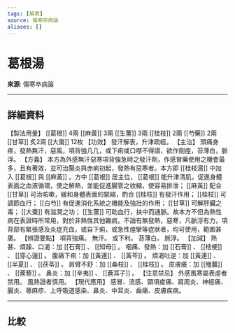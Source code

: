 ```yaml
---
tags: [解表]
source: 傷寒卒病論
aliases: []
---
```


# 葛根湯

**來源**: 傷寒卒病論  

---

## 詳細資料
【製法用量】 [[葛根]] 4兩 [[麻黃]] 3兩 [[生薑]] 3兩 [[桂枝]] 2兩 [[芍藥]] 2兩 [[甘草]] 炙2兩 [[大棗]] 12枚
【功效】
發汗解表，升津疏經。
【主治】
頭痛身疼，發熱無汗，惡風，項背強几几，或下痢或口噤不得語，欲作剛痙，苔薄白，脈浮。
【方義】
本方為外感無汗惡寒項背強急時之發汗劑，作感冒藥使用之機會最多，且有著效，並可治腸炎與赤痢初起，發熱有惡寒者。本方即 [[桂枝湯]] 中加入 [[葛根]] 與 [[麻黃]] 。方中 [[葛根]] 居主位， [[葛根]] 能升津清肌，促進身體表面之血液循環，使之解熱，並能促進腸管之收縮，使容易排泄； [[麻黃]] 配合 [[甘草]] 可治咳嗽，緩和身體表面的緊縮，酌合 [[桂枝]] 有發汗作用； [[桂枝]] 可調節血行； [[白芍]] 有促進消化系統之機能及強壯的作用； [[甘草]] 可解肝臟之毒； [[大棗]] 有滋潤之功； [[生薑]] 可助血行，扶中而通脈。故本方不但為熱性病在表證時所常用，對於非熱性其他雜病，不論有無發熱，惡寒，凡脈浮有力，項背部有緊張感及炎症充血，或自下痢，或急性痙攣等症狀者，均可使用，範圍甚廣。
【辨證要點】
項背強痛。
無汗。
或下利。
苔薄白。
脈浮。
【加減】
熱甚、煩躁、口渴：加 [[石膏]] 、 [[知母]] 。
咽痛、發熱：加 [[石膏]] 、 [[桔梗]] 、 [[穿心蓮]] 。
腹痛下痢：加 [[黃連]] 、 [[黃芩]] 。
煩渴吐逆：加 [[黃連]] 、 [[半夏]] 、 [[茯苓]] 。
肩臂不舒：加 [[桑枝]] 、 [[桂枝]] 。
皮膚癢：加 [[殭蠶]] 、 [[蒺藜]] 。
鼻炎：加 [[辛夷]] 、 [[蒼耳子]] 。
【注意禁忌】
外感風寒屬表虛者禁用。
風熱證者慎用。
【現代應用】
感冒、流感、頸項痠痛、肩周炎、神經痛、腸炎、蕁麻疹、上呼吸道感染、鼻炎、中耳炎、齒痛、皮膚疾病。

---

## 比較
